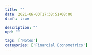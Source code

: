 ```yaml
---
title: ""
date: 2021-06-03T17:38:51+08:00
draft: true

description: ""
upd: ""

tags: ['Notes']
categories: ['Financial Econometrics']
---
```


<!--more-->